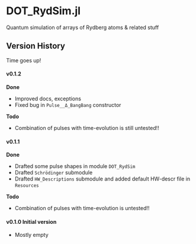 # DOT_RydSim.jl
Quantum simulation of arrays of Rydberg atoms &amp; related stuff

## Version History

Time goes up!

####  **v0.1.2**

**Done**

* Improved docs, exceptions
* Fixed bug in `Pulse__Δ_BangBang` constructor

**Todo**

* Combination of pulses with time-evolution is still untested!!

####  **v0.1.1**

**Done**

* Drafted some pulse shapes in module `DOT_RydSim`
* Drafted `Schrödinger` submodule
* Drafted `HW_Descriptions` submodule and added default HW-descr file in `Resources`

**Todo**

* Combination of pulses with time-evolution is untested!!


####  **v0.1.0** Initial version
* Mostly empty
